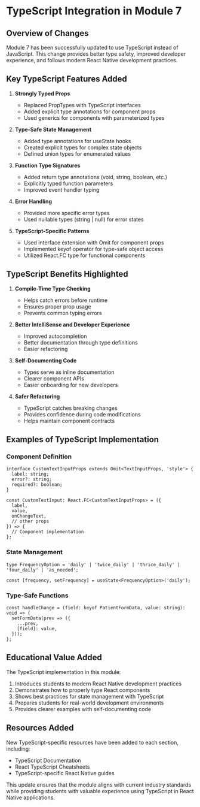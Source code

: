 # TypeScript Integration in Module 7

## Overview of Changes

Module 7 has been successfully updated to use TypeScript instead of JavaScript. This change provides better type safety, improved developer experience, and follows modern React Native development practices.

## Key TypeScript Features Added

1. **Strongly Typed Props**
   - Replaced PropTypes with TypeScript interfaces
   - Added explicit type annotations for component props
   - Used generics for components with parameterized types

2. **Type-Safe State Management**
   - Added type annotations for useState hooks
   - Created explicit types for complex state objects
   - Defined union types for enumerated values

3. **Function Type Signatures**
   - Added return type annotations (void, string, boolean, etc.)
   - Explicitly typed function parameters
   - Improved event handler typing

4. **Error Handling**
   - Provided more specific error types
   - Used nullable types (string | null) for error states

5. **TypeScript-Specific Patterns**
   - Used interface extension with Omit for component props
   - Implemented keyof operator for type-safe object access
   - Utilized React.FC type for functional components

## TypeScript Benefits Highlighted

1. **Compile-Time Type Checking**
   - Helps catch errors before runtime
   - Ensures proper prop usage
   - Prevents common typing errors

2. **Better IntelliSense and Developer Experience**
   - Improved autocompletion
   - Better documentation through type definitions
   - Easier refactoring

3. **Self-Documenting Code**
   - Types serve as inline documentation
   - Clearer component APIs
   - Easier onboarding for new developers

4. **Safer Refactoring**
   - TypeScript catches breaking changes
   - Provides confidence during code modifications
   - Helps maintain component contracts

## Examples of TypeScript Implementation

### Component Definition
```tsx
interface CustomTextInputProps extends Omit<TextInputProps, 'style'> {
  label: string;
  error?: string;
  required?: boolean;
}

const CustomTextInput: React.FC<CustomTextInputProps> = ({
  label,
  value,
  onChangeText,
  // other props
}) => {
  // Component implementation
};
```

### State Management
```tsx
type FrequencyOption = 'daily' | 'twice_daily' | 'thrice_daily' | 'four_daily' | 'as_needed';

const [frequency, setFrequency] = useState<FrequencyOption>('daily');
```

### Type-Safe Functions
```tsx
const handleChange = (field: keyof PatientFormData, value: string): void => {
  setFormData(prev => ({
    ...prev,
    [field]: value,
  }));
};
```

## Educational Value Added

The TypeScript implementation in this module:

1. Introduces students to modern React Native development practices
2. Demonstrates how to properly type React components
3. Shows best practices for state management with TypeScript
4. Prepares students for real-world development environments
5. Provides clearer examples with self-documenting code

## Resources Added

New TypeScript-specific resources have been added to each section, including:

- TypeScript Documentation
- React TypeScript Cheatsheets
- TypeScript-specific React Native guides

This update ensures that the module aligns with current industry standards while providing students with valuable experience using TypeScript in React Native applications. 